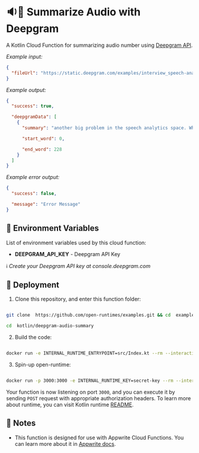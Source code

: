 # 🔉📃 Summarize Audio with Deepgram

A Kotlin Cloud Function for summarizing audio number using [Deepgram API](https://deepgram.com/).

_Example input:_

```json
{
  "fileUrl": "https://static.deepgram.com/examples/interview_speech-analytics.wav"
}
```

_Example output:_

```json
{
  "success": true,

  "deepgramData": [
    {
      "summary": "another big problem in the speech analytics space. When customers first bring the software on is that they they are blown away by the fact that an engine can monitor hundreds of Kpis.",

      "start_word": 0,

      "end_word": 228
    }
  ]
}
```

_Example error output:_

```json
{
  "success": false,

  "message": "Error Message"
}
```

## 📝 Environment Variables

List of environment variables used by this cloud function:

- **DEEPGRAM_API_KEY** - Deepgram API Key

ℹ️ _Create your Deepgram API key at console.deepgram.com_

## 🚀 Deployment

1. Clone this repository, and enter this function folder:

```bash

git clone  https://github.com/open-runtimes/examples.git && cd  examples

cd  kotlin/deepgram-audio-summary

```

2. Build the code:

```bash

docker run -e INTERNAL_RUNTIME_ENTRYPOINT=src/Index.kt --rm --interactive --tty --volume ${PWD}:/usr/code openruntimes/kotlin:v2-1.6 sh /usr/local/src/build.sh
```

3. Spin-up open-runtime:

```bash

docker run -p 3000:3000 -e INTERNAL_RUNTIME_KEY=secret-key --rm --interactive --tty --volume ${PWD}/code.tar.gz:/tmp/code.tar.gz:ro openruntimes/kotlin:v2-1.6 sh /usr/local/src/start.sh
```

Your function is now listening on port `3000`, and you can execute it by sending `POST` request with appropriate authorization headers. To learn more about runtime, you can visit Kotlin runtime [README](https://github.com/open-runtimes/open-runtimes/tree/main/runtimes/kotlin-1.6).

## 📝 Notes

- This function is designed for use with Appwrite Cloud Functions. You can learn more about it in [Appwrite docs](https://appwrite.io/docs/functions).
